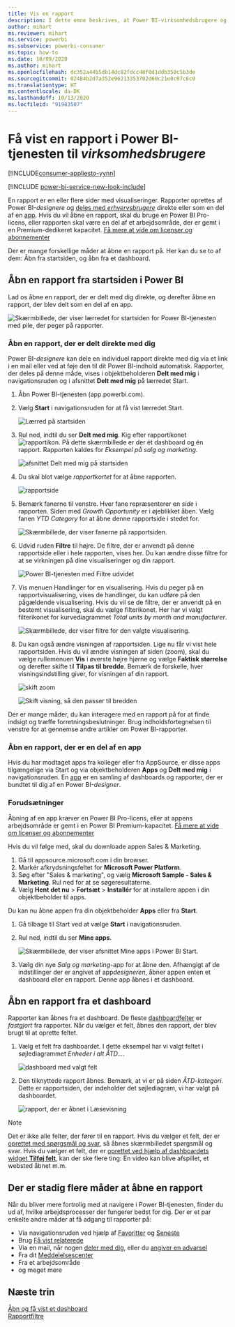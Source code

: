 ```yaml
---
title: Vis en rapport
description: I dette emne beskrives, at Power BI-virksomhedsbrugere og slutbrugere var nødt til at åbne og få vist en Power BI-rapport.
author: mihart
ms.reviewer: mihart
ms.service: powerbi
ms.subservice: powerbi-consumer
ms.topic: how-to
ms.date: 10/09/2020
ms.author: mihart
ms.openlocfilehash: dc352a44b5db14dc82fdcc48f0d1ddb350c5b3de
ms.sourcegitcommit: 02484b2d7a352e96213353702d60c21e8c07c6c0
ms.translationtype: HT
ms.contentlocale: da-DK
ms.lasthandoff: 10/13/2020
ms.locfileid: "91983507"
---
```

# <a name="view-a-report-in-the-power-bi-service-for-business-users"></a>Få vist en rapport i Power BI-tjenesten til *virksomhedsbrugere*

[!INCLUDE[consumer-appliesto-yynn](../includes/consumer-appliesto-yynn.md)]

[!INCLUDE [power-bi-service-new-look-include](../includes/power-bi-service-new-look-include.md)]

En rapport er en eller flere sider med visualiseringer. Rapporter oprettes af Power BI-*designere* og [deles med *erhvervsbrugere*](end-user-shared-with-me.md) direkte eller som en del af en [app](end-user-apps.md). Hvis du vil åbne en rapport, skal du bruge en Power BI Pro-licens, eller rapporten skal være en del af et arbejdsområde, der er gemt i en Premium-dedikeret kapacitet. [Få mere at vide om licenser og abonnementer](end-user-license.md)

Der er mange forskellige måder at åbne en rapport på. Her kan du se to af dem: Åbn fra startsiden, og åbn fra et dashboard. 

<!-- add art-->


## <a name="open-a-report-from-power-bi-home"></a>Åbn en rapport fra startsiden i Power BI
Lad os åbne en rapport, der er delt med dig direkte, og derefter åbne en rapport, der blev delt som en del af en app.

   ![Skærmbillede, der viser lærredet for startsiden for Power BI-tjenesten med pile, der peger på rapporter.](./media/end-user-report-open/power-bi-home.png)

### <a name="open-a-report-that-has-been-directly-shared-with-you"></a>Åbn en rapport, der er delt direkte med dig
Power BI-*designere* kan dele en individuel rapport direkte med dig via et link i en mail eller ved at føje den til dit Power BI-indhold automatisk. Rapporter, der deles på denne måde, vises i objektbeholderen **Delt med mig** i navigationsruden og i afsnittet **Delt med mig** på lærredet Start.

1. Åbn Power BI-tjenesten (app.powerbi.com).

2. Vælg **Start** i navigationsruden for at få vist lærredet Start.  

   ![Lærred på startsiden](./media/end-user-report-open/power-bi-open-home.png)
   
3. Rul ned, indtil du ser **Delt med mig**. Kig efter rapportikonet ![rapportikon](./media/end-user-report-open/power-bi-report-icon.png). På dette skærmbillede er der ét dashboard og én rapport. Rapporten kaldes for *Eksempel på salg og marketing*. 
   
   ![afsnittet Delt med mig på startsiden](./media/end-user-report-open/power-bi-shared-new.png)

4. Du skal blot vælge *rapportkortet* for at åbne rapporten.

   ![rapportside](./media/end-user-report-open/power-bi-open.png)

5. Bemærk fanerne til venstre.  Hver fane repræsenterer en *side* i rapporten. Siden med *Growth Opportunity* er i øjeblikket åben. Vælg fanen *YTD Category* for at åbne denne rapportside i stedet for. 

   ![Skærmbillede, der viser fanerne på rapportsiden.](./media/end-user-report-open/power-bi-report-open.png)

6. Udvid ruden **Filtre** til højre. De filtre, der er anvendt på denne rapportside eller i hele rapporten, vises her. Du kan ændre disse filtre for at se virkningen på dine visualiseringer og din rapport.

   ![Power BI-tjenesten med Filtre udvidet](./media/end-user-report-open/power-bi-filters.png)

7. Vis menuen Handlinger for en visualisering. Hvis du peger på en rapportvisualisering, vises de handlinger, du kan udføre på den pågældende visualisering. Hvis du vil se de filtre, der er anvendt på en bestemt visualisering, skal du vælge filterikonet. Her har vi valgt filterikonet for kurvediagrammet *Total units by month and manufacturer*.

   ![Skærmbillede, der viser filtre for den valgte visualisering.](./media/end-user-report-open/power-bi-visual-filters.png)

6. Du kan også ændre visningen af rapportsiden. Lige nu får vi vist hele rapportsiden. Hvis du vil ændre visningen af siden (zoom), skal du vælge rullemenuen **Vis** i øverste højre hjørne og vælge **Faktisk størrelse** og derefter skifte til **Tilpas til bredde**. Bemærk de forskelle, hver visningsindstilling giver, for visningen af din rapport.

   ![skift zoom](./media/end-user-report-open/power-bi-view-actual.png)

   ![Skift visning, så den passer til bredden](./media/end-user-report-open/power-bi-width.png)

Der er mange måder, du kan interagere med en rapport på for at finde indsigt og træffe forretningsbeslutninger.  Brug indholdsfortegnelsen til venstre for at gennemse andre artikler om Power BI-rapporter. 

### <a name="open-a-report-that-is-part-of-an-app"></a>Åbn en rapport, der er en del af en app
Hvis du har modtaget apps fra kolleger eller fra AppSource, er disse apps tilgængelige via Start og via objektbeholderen **Apps** og **Delt med mig** i navigationsruden. En [app](end-user-apps.md) er en samling af dashboards og rapporter, der er bundtet til dig af en Power BI-*designer*.

### <a name="prerequisites"></a>Forudsætninger
Åbning af en app kræver en Power BI Pro-licens, eller at appens arbejdsområde er gemt i en Power BI Premium-kapacitet. [Få mere at vide om licenser og abonnementer](end-user-license.md)    
    
Hvis du vil følge med, skal du downloade appen Sales & Marketing.
1. Gå til appsource.microsoft.com i din browser.
1. Markér afkrydsningsfeltet for **Microsoft Power Platform**.
1. Søg efter "Sales & marketing", og vælg **Microsoft Sample - Sales & Marketing**. Rul ned for at se søgeresultaterne.
1. Vælg **Hent det nu** > **Fortsæt** > **Installér** for at installere appen i din objektbeholder til apps. 

Du kan nu åbne appen fra din objektbeholder **Apps** eller fra **Start**.
1. Gå tilbage til Start ved at vælge **Start** i navigationsruden.

7. Rul ned, indtil du ser **Mine apps**.

   ![Skærmbillede, der viser afsnittet Mine apps i Power BI Start.](./media/end-user-report-open/power-bi-apps-new.png)

8. Vælg din nye *Salg og marketing*-app for at åbne den. Afhængigt af de indstillinger der er angivet af app*designeren*, åbner appen enten et dashboard eller en rapport. Denne app åbnes i et dashboard.  


## <a name="open-a-report-from-a-dashboard"></a>Åbn en rapport fra et dashboard
Rapporter kan åbnes fra et dashboard. De fleste [dashboardfelter](end-user-tiles.md) er *fastgjort* fra rapporter. Når du vælger et felt, åbnes den rapport, der blev brugt til at oprette feltet. 

1. Vælg et felt fra dashboardet. I dette eksempel har vi valgt feltet i søjlediagrammet *Enheder i alt ÅTD...*.

    ![dashboard med valgt felt](./media/end-user-report-open/power-bi-dashboards.png)

2.  Den tilknyttede rapport åbnes. Bemærk, at vi er på siden *ÅTD-kategori*. Dette er rapportsiden, der indeholder det søjlediagram, vi har valgt på dashboardet.

    ![rapport, der er åbnet i Læsevisning](./media/end-user-report-open/power-bi-report-tab.png)

> [!NOTE]
> Det er ikke alle felter, der fører til en rapport. Hvis du vælger et felt, der er [oprettet med spørgsmål og svar](end-user-q-and-a.md), så åbnes skærmbilledet spørgsmål og svar. Hvis du vælger et felt, der er [oprettet ved hjælp af dashboardets widget **Tilføj felt**](../create-reports/service-dashboard-add-widget.md), kan der ske flere ting: En video kan blive afspillet, et websted åbnet m.m.  


##  <a name="still-more-ways-to-open-a-report"></a>Der er stadig flere måder at åbne en rapport
Når du bliver mere fortrolig med at navigere i Power BI-tjenesten, finder du ud af, hvilke arbejdsprocesser der fungerer bedst for dig. Der er et par enkelte andre måder at få adgang til rapporter på:
- Via navigationsruden ved hjælp af [Favoritter](end-user-favorite.md) og [Seneste](end-user-recent.md)    
- Brug [Få vist relaterede](end-user-related.md)    
- Via en mail, når nogen [deler med dig](../collaborate-share/service-share-reports.md), eller du [angiver en advarsel](end-user-alerts.md)    
- Fra dit [Meddelelsescenter](end-user-notification-center.md)    
- Fra et arbejdsområde
- og meget mere

## <a name="next-steps"></a>Næste trin
[Åbn og få vist et dashboard](end-user-dashboard-open.md)    
[Rapportfiltre](end-user-report-filter.md)

